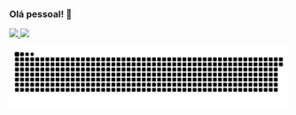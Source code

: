 ### Olá pessoal! 👋

<div>
<a href="https://github.com/borgesw4">
<img height="130em" src="https://github-readme-stats.vercel.app/api?username=borgesw4&show_icons=true&theme=radical&include_all_commits=true&count_private=true"/>
<img height="130em" src="https://github-readme-stats.vercel.app/api/top-langs/?username=borgesw4&layout=compact&langs_count=7&theme=radical"/>
</a>
</div>

![Snake animation](https://github.com/borgesw4/borgesw4/blob/output/github-contribution-grid-snake.svg)
